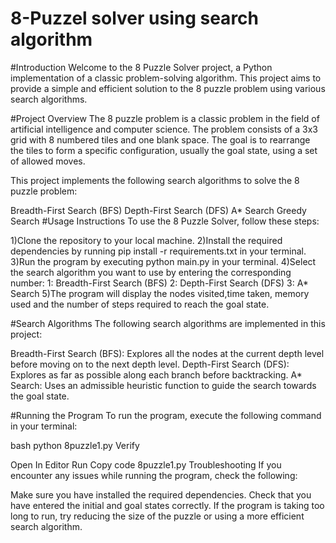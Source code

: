 # 8-Puzzel solver using search algorithm

#Introduction
Welcome to the 8 Puzzle Solver project, a Python implementation of a classic problem-solving algorithm. This project aims to provide a simple and efficient solution to the 8 puzzle problem using various search algorithms.

#Project Overview
The 8 puzzle problem is a classic problem in the field of artificial intelligence and computer science. The problem consists of a 3x3 grid with 8 numbered tiles and one blank space. The goal is to rearrange the tiles to form a specific configuration, usually the goal state, using a set of allowed moves.

This project implements the following search algorithms to solve the 8 puzzle problem:

Breadth-First Search (BFS)
Depth-First Search (DFS)
A* Search
Greedy Search
#Usage Instructions
To use the 8 Puzzle Solver, follow these steps:

1)Clone the repository to your local machine.
2)Install the required dependencies by running pip install -r requirements.txt in your terminal.
3)Run the program by executing python main.py in your terminal.
4)Select the search algorithm you want to use by entering the corresponding number:
  1: Breadth-First Search (BFS)
  2: Depth-First Search (DFS)
  3: A* Search
5)The program will display the nodes visited,time taken, memory used and the number of steps required to reach the goal state.

#Search Algorithms
The following search algorithms are implemented in this project:

Breadth-First Search (BFS): Explores all the nodes at the current depth level before moving on to the next depth level.
Depth-First Search (DFS): Explores as far as possible along each branch before backtracking.
A* Search: Uses an admissible heuristic function to guide the search towards the goal state.

#Running the Program
To run the program, execute the following command in your terminal:

bash
python 8puzzle1.py
Verify

Open In Editor
Run
Copy code
8puzzle1.py
Troubleshooting
If you encounter any issues while running the program, check the following:

Make sure you have installed the required dependencies.
Check that you have entered the initial and goal states correctly.
If the program is taking too long to run, try reducing the size of the puzzle or using a more efficient search algorithm.
